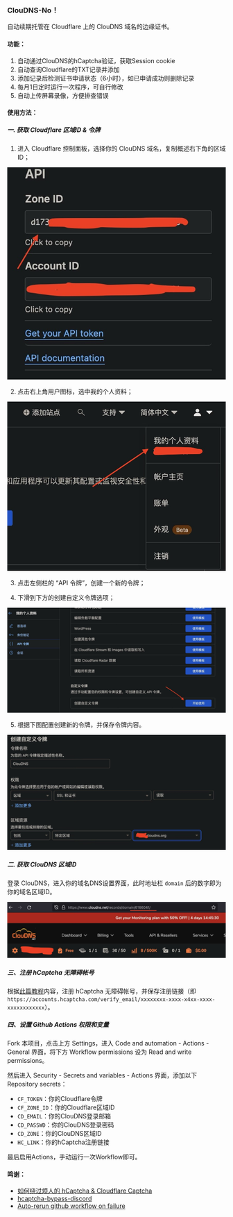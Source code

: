 ### ClouDNS-No！
自动续期托管在 Cloudflare 上的 ClouDNS 域名的边缘证书。

#### 功能：
1. 自动通过ClouDNS的hCaptcha验证，获取Session cookie
2. 自动查询Cloudflare的TXT记录并添加
3. 添加记录后检测证书申请状态（6小时），如已申请成功则删除记录
4. 每月1日定时运行一次程序，可自行修改
5. 自动上传屏幕录像，方便排查错误

#### 使用方法：
##### 一. 获取 Cloudflare 区域ID & 令牌
1. 进入 Cloudflare 控制面板，选择你的 ClouDNS 域名，复制概述右下角的区域ID；

![CF Zone](img/cfzone.jpg)

2. 点击右上角用户图标，选中我的个人资料；

![CF Account](img/account.jpg)

3. 点击左侧栏的 “API 令牌”，创建一个新的令牌；

4. 下滑到下方的创建自定义令牌选项；

![Custom Token](img/customtoken.jpg)

5. 根据下图配置创建新的令牌，并保存令牌内容。

![Custom Token](img/config.jpg)

##### 二. 获取 ClouDNS 区域ID
登录 ClouDNS，进入你的域名DNS设置界面，此时地址栏 `domain` 后的数字即为你的域名区域ID。

![ClouDNS Zone](img/cdzone.jpg)

##### 三、注册 hCaptcha 无障碍帐号
根据[此篇教程](https://blog.skk.moe/post/bypass-hcaptcha/)内容，注册 hCaptcha 无障碍帐号，并保存注册链接（即`https://accounts.hcaptcha.com/verify_email/xxxxxxxx-xxxx-x4xx-xxxx-xxxxxxxxxxxx`）。

##### 四、设置 Github Actions 权限和变量
Fork 本项目，点击上方 Settings，进入 Code and automation - Actions - General 界面，将下方 Workflow permissions 设为 Read and write permissions。

然后进入 Security - Secrets and variables - Actions 界面，添加以下 Repository secrets：
- `CF_TOKEN`：你的Cloudflare令牌
- `CF_ZONE_ID`：你的Cloudflare区域ID
- `CD_EMAIL`：你的ClouDNS登录邮箱
- `CD_PASSWD`：你的ClouDNS登录密码
- `CD_ZONE`：你的ClouDNS区域ID
- `HC_LINK`：你的hCaptcha注册链接

最后启用Actions，手动运行一次Workflow即可。

#### 鸣谢：
- [如何绕过烦人的 hCaptcha & Cloudflare Captcha](https://blog.skk.moe/post/bypass-hcaptcha/)
- [hcaptcha-bypass-discord](https://github.com/avengy/hcaptcha-bypass-discord)
- [Auto-rerun github workflow on failure](https://github.com/orgs/community/discussions/67654)